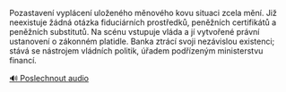 
Pozastavení vyplácení uloženého měnového kovu situaci zcela mění. Již neexistuje žádná otázka fiduciárních prostředků, peněžních certifikátů a peněžních substitutů. Na scénu vstupuje vláda a jí vytvořené právní ustanovení o zákonném platidle. Banka ztrácí svoji nezávislou existenci; stává se nástrojem vládních politik, úřadem podřízeným ministerstvu financí.

[🔊 Poslechnout audio](/data/7-paragraphs/audio/chapter_81/para_010-Pozastaven-vyplcen-uloenho-mnovho-kovu-situ.mp3)
